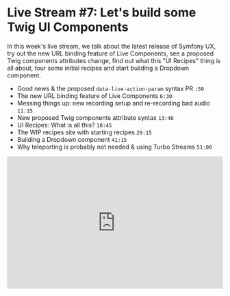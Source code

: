 # Live Stream #7: Let's build some Twig UI Components

In this week's live stream, we talk about the latest release of Symfony UX,
try out the new URL binding feature of Live Components, see a proposed Twig
components attributes change, find out what this "UI Recipes" thing is all
about, tour some initial recipes and start building a Dropdown component.

* Good news & the proposed `data-live-action-param` syntax PR `:50`
* The new URL binding feature of Live Components `6:30`
* Messing things up: new recording setup and re-recording bad audio `11:15`
* New proposed Twig components attribute syntax `13:40`
* UI Recipes: What is all this? `18:45`
* The WIP recipes site with starting recipes `29:15`
* Building a Dropdown component `41:15`
* Why teleporting is probably not needed & using Turbo Streams `51:00`

<div style="position: relative;padding-bottom: 56.25%; padding-top: 25px;">
<iframe style="position: absolute;top: 0;left: 0;width: 100%;height: 100%;" src="https://www.youtube.com/embed/anXeWMLHNWE?si=WF3lyt3upMs1cBQ8" title="YouTube video player" frameborder="0" allow="accelerometer; autoplay; clipboard-write; encrypted-media; gyroscope; picture-in-picture; web-share" allowfullscreen></iframe>
</div>
